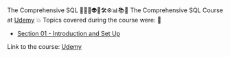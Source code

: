The Comprehensive SQL 🧑🏻‍💻👽🤖🛠️⚙️📊📚🎲
The Comprehensive SQL Course at [Udemy](https://www.udemy.com/course/the-comprehensive-sql-course/)
💥 Topics covered during the course were: 🚀
- [Section 01 - Introduction and Set Up](https://github.com/romulovieira777/The_Comprehensive_SQL_Course_New/tree/main/Section_01_Introduction_and_Set_Up)

Link to the course: [Udemy](https://www.udemy.com/course/the-comprehensive-sql-course/)
